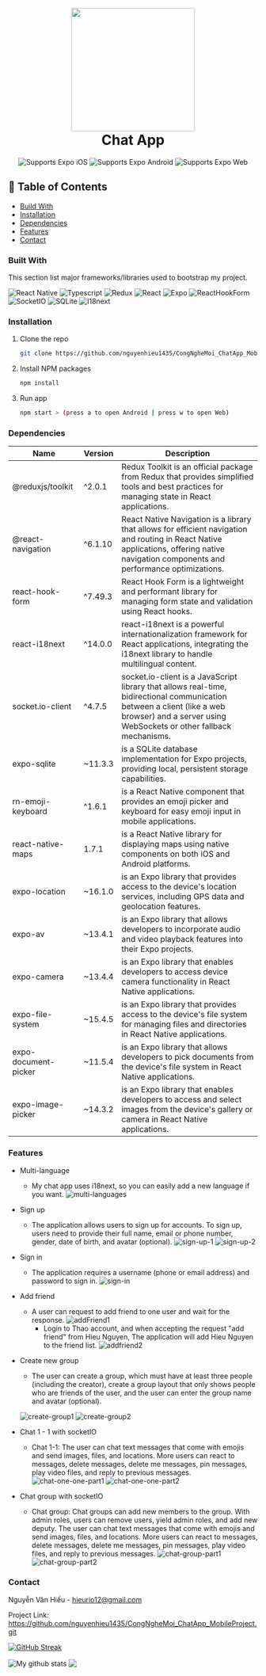 <h1 align="center">
  <br>
  <img src="https://themesbrand.com/chatvia/layouts/assets/images/logo-dark.png" alt="" width="250">
  <br>
  Chat App
  <br>
</h1>
<p align="center">
    <!-- iOS -->
    <img alt="Supports Expo iOS" longdesc="Supports Expo iOS" src="https://img.shields.io/badge/iOS-000.svg?style=flat-square&logo=APPLE&labelColor=999999&logoColor=fff" />
    <!-- Android -->
    <img alt="Supports Expo Android" longdesc="Supports Expo Android" src="https://img.shields.io/badge/Android-000.svg?style=flat-square&logo=ANDROID&labelColor=A4C639&logoColor=fff" />
    <!-- Web -->
    <img alt="Supports Expo Web" longdesc="Supports Expo Web" src="https://img.shields.io/badge/web-000.svg?style=flat-square&logo=GOOGLE-CHROME&labelColor=4285F4&logoColor=fff" />
</p>

## 🚩 Table of Contents

- [Build With](#built-with)
- [Installation](#installation)
- [Dependencies](#dependencies)
- [Features](#features)
- [Contact](#contact)

### Built With

This section list major frameworks/libraries used to bootstrap my project.

![React Native](https://img.shields.io/badge/react_native-%2320232a.svg?logo=react&logoColor=%2361DAFB&style=for-the-badge) 
![Typescript](https://img.shields.io/badge/TypeScript-3178C6.svg?style=for-the-badge&logo=TypeScript&logoColor=white)
![Redux](https://img.shields.io/badge/redux-%23593d88.svg?logo=redux&logoColor=white&style=for-the-badge)
![React](https://img.shields.io/badge/react-%2320232a.svg?logo=react&logoColor=%2361DAFB&style=for-the-badge)
![Expo](https://img.shields.io/badge/Expo-000020.svg?style=for-the-badge&logo=Expo&logoColor=white)
![ReactHookForm](https://img.shields.io/badge/React%20Hook%20Form-EC5990.svg?style=for-the-badge&logo=React-Hook-Form&logoColor=white)
![SocketIO](https://img.shields.io/badge/Socket.io-010101.svg?style=for-the-badge&logo=socketdotio&logoColor=white)
![SQLite](https://img.shields.io/badge/SQLite-003B57.svg?style=for-the-badge&logo=SQLite&logoColor=white)
![I18next](https://img.shields.io/badge/i18next-26A69A.svg?style=for-the-badge&logo=i18next&logoColor=white)

### Installation

1. Clone the repo
   ```sh
   git clone https://github.com/nguyenhieu1435/CongNgheMoi_ChatApp_MobileProject.git
   ```
2. Install NPM packages
   ```sh
   npm install
   ```
3. Run app
   ```sh
   npm start > (press a to open Android | press w to open Web)
   ```

### Dependencies

| Name | Version | Description |  
| --- | --- | --- | 
| @reduxjs/toolkit | ^2.0.1 | Redux Toolkit is an official package from Redux that provides simplified tools and best practices for managing state in React applications. | 
| @react-navigation | ^6.1.10 | React Native Navigation is a library that allows for efficient navigation and routing in React Native applications, offering native navigation components and performance optimizations. |
| react-hook-form | ^7.49.3 | React Hook Form is a lightweight and performant library for managing form state and validation using React hooks. | 
| react-i18next | ^14.0.0 | react-i18next is a powerful internationalization framework for React applications, integrating the i18next library to handle multilingual content. |
| socket.io-client | ^4.7.5 | socket.io-client is a JavaScript library that allows real-time, bidirectional communication between a client (like a web browser) and a server using WebSockets or other fallback mechanisms. |
| expo-sqlite | ~11.3.3 | is a SQLite database implementation for Expo projects, providing local, persistent storage capabilities. | 
| rn-emoji-keyboard | ^1.6.1 |  is a React Native component that provides an emoji picker and keyboard for easy emoji input in mobile applications. | 
| react-native-maps | 1.7.1 | is a React Native library for displaying maps using native components on both iOS and Android platforms. | 
| expo-location | ~16.1.0 | is an Expo library that provides access to the device's location services, including GPS data and geolocation features. | 
| expo-av | ~13.4.1 |  is an Expo library that allows developers to incorporate audio and video playback features into their Expo projects. | 
| expo-camera | ~13.4.4 | is an Expo library that enables developers to access device camera functionality in React Native applications. |
| expo-file-system | ~15.4.5 | is an Expo library that provides access to the device's file system for managing files and directories in React Native applications. |
| expo-document-picker | ~11.5.4 | is an Expo library that allows developers to pick documents from the device's file system in React Native applications. |
| expo-image-picker | ~14.3.2 |  is an Expo library that enables developers to access and select images from the device's gallery or camera in React Native applications. | 

### Features
  * Multi-language
    - My chat app uses i18next, so you can easily add a new language if you want.
    ![multi-languages](https://github.com/nguyenhieu1435/CongNgheMoi_ChatApp_MobileProject/assets/70377398/1d411fd5-0f53-4e3b-b360-29164c878310)
  
  * Sign up
    - The application allows users to sign up for accounts. To sign up, users need to provide their full name, email or phone number, gender, date of birth, and avatar (optional).
    ![sign-up-1](https://github.com/nguyenhieu1435/CongNgheMoi_ChatApp_MobileProject/assets/70377398/af6ba139-88a7-4736-9482-47b33916b57d)
    ![sign-up-2](https://github.com/nguyenhieu1435/CongNgheMoi_ChatApp_MobileProject/assets/70377398/7b8bb1ac-0861-4c03-80c4-6a48caaa84f8)
  
  * Sign in
    - The application requires a username (phone or email address) and password to sign in.
    ![sign-in](https://github.com/nguyenhieu1435/CongNgheMoi_ChatApp_MobileProject/assets/70377398/e4456ea8-ce5c-4624-8ccf-bf412a2e2ea9)
  
  * Add friend
    - A user can request to add friend to one user and wait for the response.
    ![addFriend1](https://github.com/nguyenhieu1435/CongNgheMoi_ChatApp_MobileProject/assets/70377398/61b01f6a-63c2-472e-8ad2-94d8bf9ce416)
      + Login to Thao account, and when accepting the request "add friend" from Hieu Nguyen, The application will add Hieu Nguyen to the friend list.
    ![addfriend2](https://github.com/nguyenhieu1435/CongNgheMoi_ChatApp_MobileProject/assets/70377398/90cda800-b6c1-42b6-8492-2b2e94ecd2fc)
  
  * Create new group
    - The user can create a group, which must have at least three people (including the creator), create a group layout that only shows people who are friends of the user, and the user can enter the group name and avatar (optional).
      
    ![create-group1](https://github.com/nguyenhieu1435/CongNgheMoi_ChatApp_MobileProject/assets/70377398/82b5b057-1409-4a73-a82a-d16fa71183c8)
    ![create-group2](https://github.com/nguyenhieu1435/CongNgheMoi_ChatApp_MobileProject/assets/70377398/655a892b-25a3-4381-9640-66d1bf645547)
  
  * Chat 1 - 1 with socketIO
    - Chat 1-1: The user can chat text messages that come with emojis and send images, files, and locations. More users can react to messages, delete messages, delete me messages, pin messages, play video files, and reply to previous messages.
    ![chat-one-one-part1](https://github.com/nguyenhieu1435/CongNgheMoi_ChatApp_MobileProject/assets/70377398/dd2527a3-7222-4af0-86eb-3f1e5bab2d5e)
    ![chat-one-one-part2](https://github.com/nguyenhieu1435/CongNgheMoi_ChatApp_MobileProject/assets/70377398/09627ee5-661b-4140-893c-e708203f6f20)

  * Chat group with socketIO
    - Chat group: Chat groups can add new members to the group. With admin roles, users can remove users, yield admin roles, and add new deputy. The user can chat text messages that come with emojis and send images, files, and locations. More users can react to messages, delete messages, delete me messages, pin messages, play video files, and reply to previous messages.
    ![chat-group-part1](https://github.com/nguyenhieu1435/CongNgheMoi_ChatApp_MobileProject/assets/70377398/2f1e5dcf-7a22-4e38-98d0-60ec97832cef)
    ![chat-group-part2](https://github.com/nguyenhieu1435/CongNgheMoi_ChatApp_MobileProject/assets/70377398/26870144-e1f2-495c-af26-2c6e74f9f898)

    

### Contact

Nguyễn Văn Hiếu - hieurio12@gmail.com

Project Link: https://github.com/nguyenhieu1435/CongNgheMoi_ChatApp_MobileProject.git

[![GitHub Streak](https://github-readme-streak-stats.herokuapp.com?user=nguyenhieu1435&theme=vue-dark&date_format=j%2Fn%5B%2FY%5D)](https://git.io/streak-stats)

<img align="center" src="https://github-readme-stats.vercel.app/api?username=nguyenhieu1435&show_icons=true&include_all_commits=true&theme=cobalt&hide_border=true" alt="My github stats" /> 

<img align="center" src="https://github-readme-stats.vercel.app/api/top-langs/?username=nguyenhieu1435&layout=compact&theme=cobalt&hide_border=true" />
